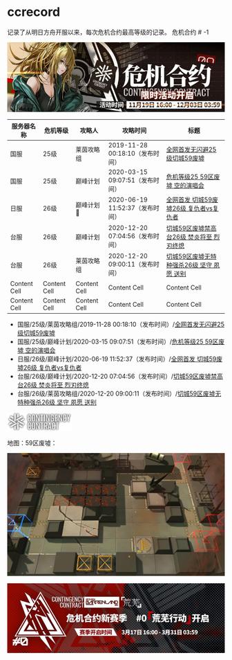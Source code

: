 # ccrecord
记录了从明日方舟开服以来，每次危机合约最高等级的记录。
危机合约 # -1 

![image](https://github.com/moeya899/ccrecord/blob/main/%23-1%20banner.jpg)

| 服务器名称  | 危机等级 | 攻略人      | 攻略时间      | 标题      |
| ------------- | ------------- | ------------- | ------------- | ------------- |
| 国服  | 25级  | 莱茵攻略组  | 2019-11-28 00:18:10（发布时间）  | [全网首发无闪避25级切城59废墟](https://www.bilibili.com/video/BV1ZJ411X7vC)  |
| 国服  | 25级  | 巅峰计划  | 2020-03-15 09:07:51（发布时间）  | [危机等级25 59区废墟 空的演唱会](https://www.bilibili.com/video/BV1kE411377Y)  |
| 日服  | 26级  | 巅峰计划 :crown: | 2020-06-19 11:52:37（发布时间）  | [全网首发 切城59废墟26级 复仇者vs复仇者](https://www.bilibili.com/video/BV1hi4y1x7rk)  |
| 台服  | 26级  | 巅峰计划  | 2020-12-20 07:04:56（发布时间）  | [切城59区废墟禁高台26级 焚炎将至 烈刃终熄](https://www.bilibili.com/video/BV1Kh411f7Hm)  |
| 台服  | 26级  | 莱茵攻略组  | 2020-12-20 09:00:11（发布时间）  | [切城59区废墟无特种强杀26级 坚守 夙愿 送别](https://www.bilibili.com/video/BV1JK4y1L74x)  |
| Content Cell  | Content Cell  | Content Cell  | Content Cell  | Content Cell  |
| Content Cell  | Content Cell  | Content Cell  | Content Cell  | Content Cell  |

- 国服/25级/莱茵攻略组/2019-11-28 00:18:10（发布时间）/[全网首发无闪避25级切城59废墟](https://www.bilibili.com/video/BV1ZJ411X7vC)
- 国服/25级/巅峰计划/2020-03-15 09:07:51（发布时间）/[危机等级25 59区废墟 空的演唱会](https://www.bilibili.com/video/BV1kE411377Y)
- 日服/26级/巅峰计划/2020-06-19 11:52:37（发布时间）/[全网首发 切城59废墟26级 复仇者vs复仇者](https://www.bilibili.com/video/BV1hi4y1x7rk)
- 台服/26级/巅峰计划/2020-12-20 07:04:56（发布时间）/[切城59区废墟禁高台26级 焚炎将至 烈刃终熄](https://www.bilibili.com/video/BV1Kh411f7Hm)
- 台服/26级/莱茵攻略组/2020-12-20 09:00:11（发布时间）/[切城59区废墟无特种强杀26级 坚守 夙愿 送别](https://www.bilibili.com/video/BV1JK4y1L74x)



![image](https://github.com/moeya899/ccrecord/blob/main/%23-1%2059%E7%BA%A2%E5%88%80.png)

地图：59区废墟：

![image](https://github.com/moeya899/ccrecord/blob/main/%230%20map.png)


![image](https://github.com/moeya899/ccrecord/blob/main/%230%20banner.jpg)
